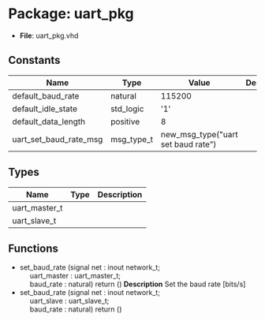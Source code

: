 # Package: uart_pkg

- **File**: uart_pkg.vhd
## Constants

| Name                   | Type       | Value                               | Description |
| ---------------------- | ---------- | ----------------------------------- | ----------- |
| default_baud_rate      | natural    |  115200                             |             |
| default_idle_state     | std_logic  |  '1'                                |             |
| default_data_length    | positive   |  8                                  |             |
| uart_set_baud_rate_msg | msg_type_t |  new_msg_type("uart set baud rate") |             |
## Types

| Name          | Type | Description |
| ------------- | ---- | ----------- |
| uart_master_t |      |             |
| uart_slave_t  |      |             |
## Functions
- set_baud_rate <font id="function_arguments">(signal net : inout network_t;<br><span style="padding-left:20px"> uart_master : uart_master_t;<br><span style="padding-left:20px"> baud_rate : natural) </font> <font id="function_return">return ()</font>
**Description**
Set the baud rate [bits/s]
- set_baud_rate <font id="function_arguments">(signal net : inout network_t;<br><span style="padding-left:20px"> uart_slave : uart_slave_t;<br><span style="padding-left:20px"> baud_rate : natural) </font> <font id="function_return">return ()</font>
